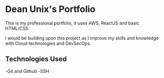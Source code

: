 # Dean Unix's Portfolio

This is my professional portfolio, it uses AWS, ReactJS and basic HTML/CSS.

I would be building upon this project as I improve my skills and knowledge with
Cloud technologies and DevSecOps.

## Technologies Used
-Git and Github
-SSH